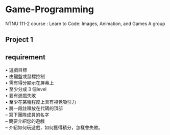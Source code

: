 # Game-Programming
NTNU 111-2 course : Learn to Code: Images, Animation, and Games A group 


## Project 1
## requirement
• 遊戲目標<br/>
• 由鍵盤或鼠標控制<br/>
• 需有得分顯示在屏幕上<br/>
• 至少分成 3 個level<br/>
• 要有遊戲失敗<br/>
• 至少在某種程度上具有視覺吸引力<br/>
• 將一段註釋放在代碼的頂部<br/>
– 寫下團隊成員的名字<br/>
– 簡要介紹您的遊戲<br/>
– 介紹如何玩遊戲，如何獲得積分，怎樣會失敗。
